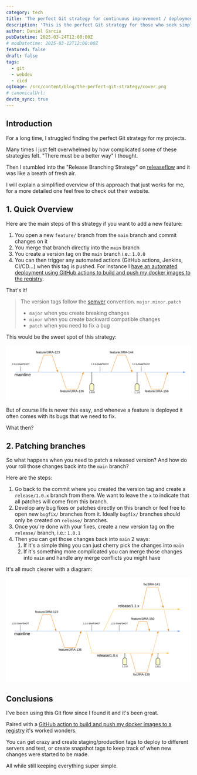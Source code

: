 ```yaml
---
category: tech
title: 'The perfect Git strategy for continuous improvement / deployment'
description: 'This is the perfect Git strategy for those who seek simplicity while still being able to continuously improve and deploy their code'
author: Daniel Garcia
pubDatetime: 2025-03-24T12:00:00Z
# modDatetime: 2025-03-12T12:00:00Z
featured: false
draft: false
tags:
  - git
  - webdev
  - cicd
ogImage: /src/content/blog/the-perfect-git-strategy/cover.png
# canonicalUrl:
devto_sync: true
---
```


## Introduction

For a long time, I struggled finding the perfect Git strategy for my projects.

Many times I just felt overwhelmed by how complicated some of these strategies felt. "There must be a better way" I thought.

Then I stumbled into the "Release Branching Strategy" on [releaseflow](http://releaseflow.org/) and it was like a breath of fresh air.

I will explain a simplified overview of this approach that just works for me, for a more detailed one feel free to check out their website.

## 1. Quick Overview

Here are the main steps of this strategy if you want to add a new feature:

1. You open a new `feature/` branch from the `main` branch and commit changes on it
2. You merge that branch directly into the `main` branch
3. You create a version tag on the `main` branch i.e.: `1.0.0`
4. You can then trigger any automated actions (GitHub actions, Jenkins, CI/CD...) when this tag is pushed. For instance I [have an automated deployment using GitHub actions to build and push my docker images to the registry](/blog/automatically-build-docker-images-with-github-actions/).

That's it!

> The version tags follow the [semver](https://semver.org/) convention.
> `major.minor.patch`
>
> - `major` when you create breaking changes
> - `minor` when you create backward compatible changes
> - `patch` when you need to fix a bug

This would be the sweet spot of this strategy:

![The sweet spot](./sweet-spot.png)

But of course life is never this easy, and wheneve a feature is deployed it often comes with its bugs that we need to fix.

What then?

## 2. Patching branches

So what happens when you need to patch a released version? And how do your roll those changes back into the `main` branch?

Here are the steps:

1. Go back to the commit where you created the version tag and create a `release/1.0.x` branch from there. We want to leave the `x` to indicate that all patches will come from this branch.
2. Develop any bug fixes or patches directly on this branch or feel free to open new `bugfix/` branches from it. Ideally `bugfix/` branches should only be created on `release/` branches.
3. Once you're done with your fixes, create a new version tag on the `release/` branch, i.e.: `1.0.1`
4. Then you can get those changes back into `main` 2 ways:
   1. If it's a simple thing you can just cherry pick the changes into `main`
   2. If it's something more complicated you can merge those changes into `main` and handle any merge conflicts you might have

It's all much clearer with a diagram:

![Advanced overview](./advanced-overview.png)

## Conclusions

I've been using this Git flow since I found it and it's been great.

Paired with a [GitHub action to build and push my docker images to a registry](/blog/automatically-build-docker-images-with-github-actions/) it's worked wonders.

You can get crazy and create staging/production tags to deploy to different servers and test, or create snapshot tags to keep track of when new changes were started to be made.

All while still keeping everything super simple.
